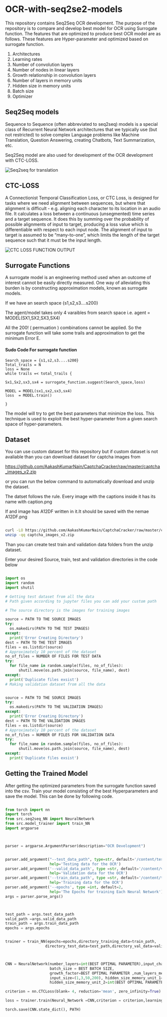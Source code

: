 # OCR-with-seq2se2-models
This repository contains Seq2Seq OCR development. The purpose of the repository is to compare and develop best model for OCR using Surrogate function. The features that are optimized to produce best OCR model are as follows. These features are Hyper-parameter and optimized based on surrogate function.

1.  Architectures 
2.  Learning rates
3.  Number of convolution layers 
4.  Number of nodes in linear layers
5.  Growth relationship in convolution layers
6.  Number of layers in memory units
7.  Hidden size in memory units
8.  Batch size
9.  Optimizer

## Seq2Seq models 

Sequence to Sequence (often abbreviated to seq2seq) models is a special class of Recurrent Neural Network architectures that we typically use (but not restricted) to solve complex Language problems like Machine Translation, Question Answering, creating Chatbots, Text Summarization, etc.

Seq2Seq model are also used for development of the OCR development with CTC-LOSS. 

![Seq2seq for translation](https://miro.medium.com/max/1400/1*_rSHLjFShknAu3jt3rbcNQ.png)

## CTC-LOSS

A Connectionist Temporal Classification Loss, or CTC Loss, is designed for tasks where we need alignment between sequences, but where that alignment is difficult - e.g. aligning each character to its location in an audio file. It calculates a loss between a continuous (unsegmented) time series and a target sequence. It does this by summing over the probability of possible alignments of input to target, producing a loss value which is differentiable with respect to each input node. The alignment of input to target is assumed to be “many-to-one”, which limits the length of the target sequence such that it must be  the input length.

![CTC LOSS FUNCTION OUTPUT](https://miro.medium.com/max/1200/1*1_5KnLvaTkGUFoyat2jHcQ.png)


## Surrogate Functions

A surrogate model is an engineering method used when an outcome of interest cannot be easily directly measured. 
One way of alleviating this burden is by constructing approximation models, known as surrogate models. 

If we have an search space {s1,s2,s3....s200}

The agent/model takes only 4 varaibles from search space 
i.e. agent = MODEL(SX1,SX2,SX3,SX4)

All the 200! ( permuation ) combinations cannot be applied. So the surrogate function will take some trails 
and approximation to get the minimum Error E.

#### Sudo Code For surrogate function
```
Search_space = {s1,s2,s3....s200}
Total_trails = N
loss = None
while trails =< total_trails { 

Sx1,Sx2,sx3,sx4 = surrogate_function.suggest(Search_space,loss)

MODEL = MODEL(sx1,sx2,sx3,sx4)
loss  = MODEL.train()  
  
}
```

The model will try to get the best parameters that minimize the loss. This technique is used to exploit the best hyper-parameter from a given search space of hyper-parameters. 


## Dataset

You can use custom dataset for this repository but if custom dataset is not avaliable than you can download dataset for captcha images from 

https://github.com/AakashKumarNain/CaptchaCracker/raw/master/captcha_images_v2.zip

or you can run the below command to automatically download and unzip the dataset. 

The datset follows the rule. Every image with the captions inside it has its name with caption.png

If and image has A12DF written in it.It should be saved with the nemae A12DF.png

```bash

curl -LO https://github.com/AakashKumarNain/CaptchaCracker/raw/master/captcha_images_v2.zip
unzip -qq captcha_images_v2.zip

```

Than you can create test train and validation data folders from the unzip dataset.

Enter your desired Source, train, test and validation directories in the code below

``` python

import os
import random
import shutil

# Getting test dataset from all the data
# Path given according to jupyter files you can add your custom path

# The source directory is the images for training images 

source = PATH TO THE SOURCE IMAGES
try:
  os.makedirs(PATH TO THE TEST IMAGES)
except:
  print('Error Creating Directory')
dest = PATH TO THE TEST IMAGES
files = os.listdir(source)
# Approximately 10 percent of the dataset
no_of_files = NUMBER OF FILES FOR TEST DATA
try:
  for file_name in random.sample(files, no_of_files):
      shutil.move(os.path.join(source, file_name), dest)
except:
  print('Duplicate files exsist')
# Making validation dataset from all the data


source = PATH TO THE SOURCE IMAGES
try:
  os.makedirs(PATH TO THE VALIDATION IMAGES)
except:
  print('Error Creating Directory')
dest = PATH TO THE VALIDATION IMAGES
files = os.listdir(source)
# Approximately 10 percent of the dataset
no_of_files = NUMBER OF FILES FOR VALIDATION DATA
try:
  for file_name in random.sample(files, no_of_files):
      shutil.move(os.path.join(source, file_name), dest)
except:
  print('Duplicate files exsist')


```


## Getting the Trained Model

After getting the optimized parameters from the surrogate function saved into the csv.
Train your model consisting of the best Hyperparameters and save the model. This can be done by following code.


``` python

from torch import nn
import torch
from src.seq2seq_NN import NeuralNetwork
from src.model_trainer import train_NN
import argparse



parser = argparse.ArgumentParser(description="OCR Development")


parser.add_argument("--test_data_path", type=str, default='/content/test',
                    help='Testing data for the OCR')
parser.add_argument('--valid_data_path', type =str, default='/content/valid',
                    help='Validation data for the OCR')
parser.add_argument('--train_data_path', type =str, default='/content/train',
                    help='Training data for the OCR')
parser.add_argument('--epochs', type =int, default=2,
                    help='The Epochs for training Each Neural Network')
args = parser.parse_args()



test_path = args.test_data_path
valid_path =args.valid_data_path
train_path = args.train_data_path
epochs = args.epochs


trainer = train_NN(epochs=epochs,directory_training_data=train_path,
                  directory_test_data=test_path,directory_val_data=valid_path)



CNN = NeuralNetwork(number_layers=int(BEST OPTIMAL PARAMETER),input_channels=3,
                    batch_size = BEST BATCH SIZE,
                    growth_factor=BEST OPTIMAL PARAMETER ,num_layers_memory_unit=int(BEST OPTIMAL PARAMETER),
                    input_size=(1,3,50,200), hidden_size_memory_unit_1=int(BEST OPTIMAL PARAMETER),
                    hidden_size_memory_unit_2=int(BEST OPTIMAL PARAMETER),linear_layer_units_1 = int(BEST OPTIMAL PARAMETER),linear_layer_units_2 = int(BEST OPTIMAL PARAMETER), Unique_character_list = trainer.data_generator_train.Unique_character_list)

criterion = nn.CTCLoss(blank= 4, reduction='mean', zero_infinity=True)

loss = trainer.train(Neural_Network =CNN,criterion = criterion,learning_rate = BEST LEARNING RATE,batch_size=BEST BATCH SIZE, optimizer=BEST OPTIMIZER)

torch.save(CNN.state_dict(), PATH)

```




